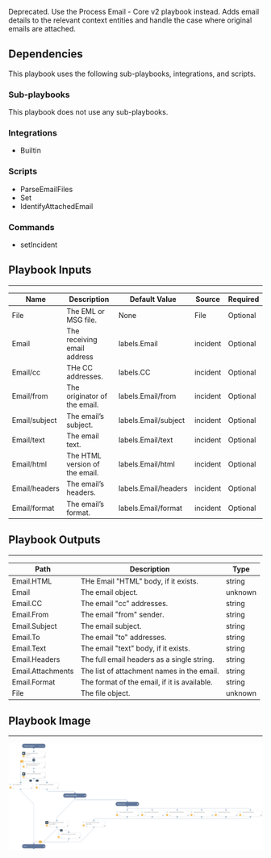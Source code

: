 Deprecated. Use the Process Email - Core v2 playbook instead. Adds email details to the relevant context entities and handle the case where original emails are attached.

## Dependencies
This playbook uses the following sub-playbooks, integrations, and scripts.

### Sub-playbooks
This playbook does not use any sub-playbooks.

### Integrations
* Builtin

### Scripts
* ParseEmailFiles
* Set
* IdentifyAttachedEmail

### Commands
* setIncident

## Playbook Inputs
---

| **Name** | **Description** | **Default Value** | **Source** | **Required** |
| --- | --- | --- | --- | --- |
| File | The EML or MSG file. | None | File | Optional |
| Email | The receiving email address | labels.Email | incident | Optional |
| Email/cc | THe CC addresses. | labels.CC | incident | Optional |
| Email/from | The originator of the email. | labels.Email/from | incident | Optional |
| Email/subject | The email’s subject. | labels.Email/subject | incident | Optional |
| Email/text | The email text. | labels.Email/text | incident | Optional |
| Email/html | The HTML version of the email. | labels.Email/html | incident | Optional |
| Email/headers | The email’s headers. | labels.Email/headers | incident | Optional |
| Email/format | The email’s format. | labels.Email/format | incident | Optional |

## Playbook Outputs
---

| **Path** | **Description** | **Type** |
| --- | --- | --- |
| Email.HTML | THe Email "HTML" body, if it exists. | string |
| Email | The email object. | unknown |
| Email.CC | The email "cc" addresses. | string |
| Email.From | The email "from" sender. | string |
| Email.Subject | The email subject. | string |
| Email.To | The email "to" addresses. | string |
| Email.Text | The email "text" body, if it exists. | string |
| Email.Headers | The full email headers as a single string. | string |
| Email.Attachments | The list of attachment names in the email. | string |
| Email.Format | The format of the email, if it is available. | string |
| File | The file object. | unknown |

## Playbook Image
---
![Process_Email_Core](https://raw.githubusercontent.com/demisto/content/82895af983e287954ef4565db548f9ae91d0487a/Packs/Phishing/doc_files/Process_Email_-_Core.png)
